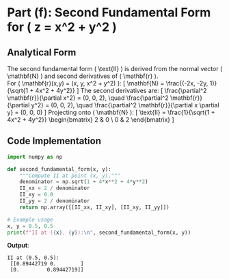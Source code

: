 # Part (f): Second Fundamental Form for \( z = x^2 + y^2 \)

## Analytical Form
The second fundamental form \( \text{II} \) is derived from the normal vector \( \mathbf{N} \) and second derivatives of \( \mathbf{r} \).  
For \( \mathbf{r}(x,y) = (x, y, x^2 + y^2) \):
\[
\mathbf{N} = \frac{(-2x, -2y, 1)}{\sqrt{1 + 4x^2 + 4y^2}}
\]
The second derivatives are:
\[
\frac{\partial^2 \mathbf{r}}{\partial x^2} = (0, 0, 2), \quad \frac{\partial^2 \mathbf{r}}{\partial y^2} = (0, 0, 2), \quad \frac{\partial^2 \mathbf{r}}{\partial x \partial y} = (0, 0, 0)
\]
Projecting onto \( \mathbf{N} \):
\[
\text{II} = \frac{1}{\sqrt{1 + 4x^2 + 4y^2}} \begin{bmatrix} 2 & 0 \\ 0 & 2 \end{bmatrix}
\]

## Code Implementation
```python
import numpy as np

def second_fundamental_form(x, y):
    """Compute II at point (x, y)."""
    denominator = np.sqrt(1 + 4*x**2 + 4*y**2)
    II_xx = 2 / denominator
    II_xy = 0.0
    II_yy = 2 / denominator
    return np.array([[II_xx, II_xy], [II_xy, II_yy]])

# Example usage
x, y = 0.5, 0.5
print(f"II at ({x}, {y}):\n", second_fundamental_form(x, y))
```
**Output**:
```
II at (0.5, 0.5):
 [[0.89442719 0.        ]
 [0.         0.89442719]]
```
